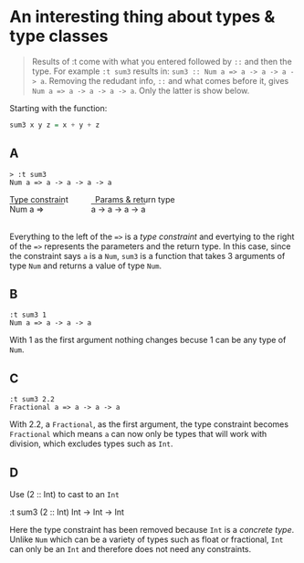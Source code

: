 # An interesting thing about types & type classes

> Results of :t come with what you entered followed by `::` and then the type. For example `:t sum3` results in: `sum3 :: Num a => a -> a -> a -> a`. Removing the redudant info, `::` and what comes before it, gives `Num a => a -> a -> a -> a`. Only the latter is show below.

Starting with the function:

```Haskell
sum3 x y z = x + y + z
```

## A

```
> :t sum3
Num a => a -> a -> a -> a
```

<p style="margin: 0">Type constraint &nbsp;&nbsp;&nbsp;&nbsp;&nbsp;&nbsp;&nbsp;&nbsp;&nbsp;&nbsp;&nbsp;Params & return type</p>
<span style="text-decoration:overline">Num a => &nbsp;&nbsp;&nbsp;&nbsp;&nbsp;&nbsp;&nbsp;&nbsp;</span> &nbsp;&nbsp;&nbsp;&nbsp;&nbsp;&nbsp;&nbsp;&nbsp;&nbsp;&nbsp; <span style="text-decoration:overline">a -> a -> a -> a</span><br><br>

Everything to the left of the `=>` is a _type constraint_ and evertying to the right of the `=>` represents the parameters and the return type. In this case, since the constraint says `a` is a `Num`, `sum3` is a function that takes 3 arguments of type `Num` and returns a value of type `Num`.

## B

```
:t sum3 1
Num a => a -> a -> a
```

With 1 as the first argument nothing changes becuse 1 can be any type of `Num`.

## C

```
:t sum3 2.2
Fractional a => a -> a -> a
```

With 2.2, a `Fractional`, as the first argument, the type constraint becomes `Fractional` which means `a` can now only be types that will work with division, which excludes types such as `Int`.

## D

Use (2 :: Int) to cast to an `Int`

:t sum3 (2 :: Int)
Int -> Int -> Int

Here the type constraint has been removed because `Int` is a _concrete type_. Unlike `Num` which can be a variety of types such as float or fractional, `Int` can only be an `Int` and therefore does not need any constraints.
